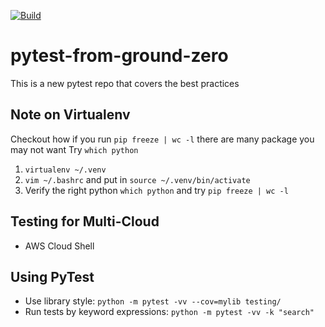 [![Build](https://github.com/noahgift/pytest-from-ground-zero/actions/workflows/build.yml/badge.svg)](https://github.com/noahgift/pytest-from-ground-zero/actions/workflows/build.yml)

# pytest-from-ground-zero
This is a new pytest repo that covers the best practices

## Note on Virtualenv
Checkout how if you run `pip freeze | wc -l` there are many package you may not want
Try `which python`

1. `virtualenv ~/.venv`
2. `vim ~/.bashrc` and put in `source ~/.venv/bin/activate`
3.  Verify the right python `which python` and try `pip freeze | wc -l`

## Testing for Multi-Cloud

* AWS Cloud Shell

## Using PyTest

* Use library style:  `python -m pytest -vv --cov=mylib testing/`
* Run tests by keyword expressions: `python -m pytest -vv -k "search"`







